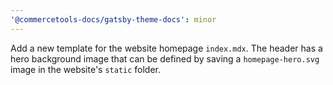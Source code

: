 ```yaml
---
'@commercetools-docs/gatsby-theme-docs': minor
---
```


Add a new template for the website homepage `index.mdx`. The header has a hero background image that can be defined by saving a `homepage-hero.svg` image in the website's `static` folder.
